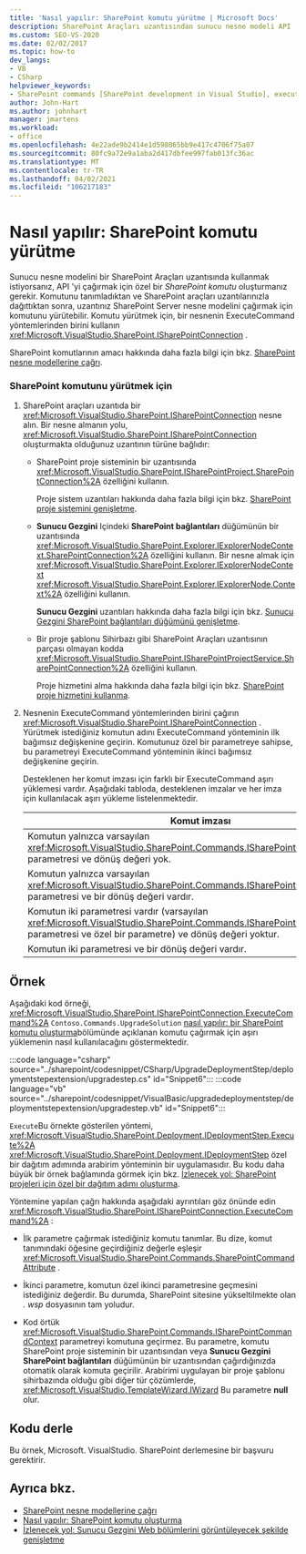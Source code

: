 ```yaml
---
title: 'Nasıl yapılır: SharePoint komutu yürütme | Microsoft Docs'
description: SharePoint Araçları uzantısından sunucu nesne modeli API 'sini çağırmak için özel bir SharePoint komutu oluşturmayı okuyun.
ms.custom: SEO-VS-2020
ms.date: 02/02/2017
ms.topic: how-to
dev_langs:
- VB
- CSharp
helpviewer_keywords:
- SharePoint commands [SharePoint development in Visual Studio], executing
author: John-Hart
ms.author: johnhart
manager: jmartens
ms.workload:
- office
ms.openlocfilehash: 4e22ade9b2414e1d598065bb9e417c4706f75a07
ms.sourcegitcommit: 80fc9a72e9a1aba2d417dbfee997fab013fc36ac
ms.translationtype: MT
ms.contentlocale: tr-TR
ms.lasthandoff: 04/02/2021
ms.locfileid: "106217183"
---
```

# <a name="how-to-execute-a-sharepoint-command"></a>Nasıl yapılır: SharePoint komutu yürütme
  Sunucu nesne modelini bir SharePoint Araçları uzantısında kullanmak istiyorsanız, API 'yi çağırmak için özel bir *SharePoint komutu* oluşturmanız gerekir. Komutunu tanımladıktan ve SharePoint araçları uzantılarınızla dağıttıktan sonra, uzantınız SharePoint Server nesne modelini çağırmak için komutunu yürütebilir. Komutu yürütmek için, bir nesnenin ExecuteCommand yöntemlerinden birini kullanın <xref:Microsoft.VisualStudio.SharePoint.ISharePointConnection> .

 SharePoint komutlarının amacı hakkında daha fazla bilgi için bkz. [SharePoint nesne modellerine çağrı](../sharepoint/calling-into-the-sharepoint-object-models.md).

### <a name="to-execute-a-sharepoint-command"></a>SharePoint komutunu yürütmek için

1. SharePoint araçları uzantıda bir <xref:Microsoft.VisualStudio.SharePoint.ISharePointConnection> nesne alın. Bir nesne almanın yolu, <xref:Microsoft.VisualStudio.SharePoint.ISharePointConnection> oluşturmakta olduğunuz uzantının türüne bağlıdır:

    - SharePoint proje sisteminin bir uzantısında <xref:Microsoft.VisualStudio.SharePoint.ISharePointProject.SharePointConnection%2A> özelliğini kullanın.

         Proje sistem uzantıları hakkında daha fazla bilgi için bkz. [SharePoint proje sistemini genişletme](../sharepoint/extending-the-sharepoint-project-system.md).

    - **Sunucu Gezgini** Içindeki **SharePoint bağlantıları** düğümünün bir uzantısında <xref:Microsoft.VisualStudio.SharePoint.Explorer.IExplorerNodeContext.SharePointConnection%2A> özelliğini kullanın. Bir nesne almak için <xref:Microsoft.VisualStudio.SharePoint.Explorer.IExplorerNodeContext> <xref:Microsoft.VisualStudio.SharePoint.Explorer.IExplorerNode.Context%2A> özelliğini kullanın.

         **Sunucu Gezgini** uzantıları hakkında daha fazla bilgi için bkz. [Sunucu Gezgini SharePoint bağlantıları düğümünü genişletme](../sharepoint/extending-the-sharepoint-connections-node-in-server-explorer.md).

    - Bir proje şablonu Sihirbazı gibi SharePoint Araçları uzantısının parçası olmayan kodda <xref:Microsoft.VisualStudio.SharePoint.ISharePointProjectService.SharePointConnection%2A> özelliğini kullanın.

         Proje hizmetini alma hakkında daha fazla bilgi için bkz. [SharePoint proje hizmetini kullanma](../sharepoint/using-the-sharepoint-project-service.md).

2. Nesnenin ExecuteCommand yöntemlerinden birini çağırın <xref:Microsoft.VisualStudio.SharePoint.ISharePointConnection> . Yürütmek istediğiniz komutun adını ExecuteCommand yönteminin ilk bağımsız değişkenine geçirin. Komutunuz özel bir parametreye sahipse, bu parametreyi ExecuteCommand yönteminin ikinci bağımsız değişkenine geçirin.

     Desteklenen her komut imzası için farklı bir ExecuteCommand aşırı yüklemesi vardır. Aşağıdaki tabloda, desteklenen imzalar ve her imza için kullanılacak aşırı yükleme listelenmektedir.

    |Komut imzası|Kullanılacak ExecuteCommand aşırı yüklemesi|
    |-----------------------|------------------------------------|
    |Komutun yalnızca varsayılan <xref:Microsoft.VisualStudio.SharePoint.Commands.ISharePointCommandContext> parametresi ve dönüş değeri yok.|<xref:Microsoft.VisualStudio.SharePoint.ISharePointConnection.ExecuteCommand%2A>|
    |Komutun yalnızca varsayılan <xref:Microsoft.VisualStudio.SharePoint.Commands.ISharePointCommandContext> parametresi ve bir dönüş değeri vardır.|<xref:Microsoft.VisualStudio.SharePoint.ISharePointConnection.ExecuteCommand%2A>|
    |Komutun iki parametresi vardır (varsayılan <xref:Microsoft.VisualStudio.SharePoint.Commands.ISharePointCommandContext> parametresi ve özel bir parametre) ve dönüş değeri yoktur.|<xref:Microsoft.VisualStudio.SharePoint.ISharePointConnection.ExecuteCommand%2A>|
    |Komutun iki parametresi ve bir dönüş değeri vardır.|<xref:Microsoft.VisualStudio.SharePoint.ISharePointConnection.ExecuteCommand%2A>|

## <a name="example"></a>Örnek
 Aşağıdaki kod örneği, <xref:Microsoft.VisualStudio.SharePoint.ISharePointConnection.ExecuteCommand%2A> `Contoso.Commands.UpgradeSolution` [nasıl yapılır: bir SharePoint komutu oluşturma](../sharepoint/how-to-create-a-sharepoint-command.md)bölümünde açıklanan komutu çağırmak için aşırı yüklemenin nasıl kullanılacağını göstermektedir.

 :::code language="csharp" source="../sharepoint/codesnippet/CSharp/UpgradeDeploymentStep/deploymentstepextension/upgradestep.cs" id="Snippet6":::
 :::code language="vb" source="../sharepoint/codesnippet/VisualBasic/upgradedeploymentstep/deploymentstepextension/upgradestep.vb" id="Snippet6":::

 `Execute`Bu örnekte gösterilen yöntemi, <xref:Microsoft.VisualStudio.SharePoint.Deployment.IDeploymentStep.Execute%2A> <xref:Microsoft.VisualStudio.SharePoint.Deployment.IDeploymentStep> özel bir dağıtım adımında arabirim yönteminin bir uygulamasıdır. Bu kodu daha büyük bir örnek bağlamında görmek için bkz. [Izlenecek yol: SharePoint projeleri için özel bir dağıtım adımı oluşturma](../sharepoint/walkthrough-creating-a-custom-deployment-step-for-sharepoint-projects.md).

 Yöntemine yapılan çağrı hakkında aşağıdaki ayrıntıları göz önünde edin <xref:Microsoft.VisualStudio.SharePoint.ISharePointConnection.ExecuteCommand%2A> :

- İlk parametre çağırmak istediğiniz komutu tanımlar. Bu dize, komut tanımındaki öğesine geçirdiğiniz değerle eşleşir <xref:Microsoft.VisualStudio.SharePoint.Commands.SharePointCommandAttribute> .

- İkinci parametre, komutun özel ikinci parametresine geçmesini istediğiniz değerdir. Bu durumda, SharePoint sitesine yükseltilmekte olan *. wsp* dosyasının tam yoludur.

- Kod örtük <xref:Microsoft.VisualStudio.SharePoint.Commands.ISharePointCommandContext> parametreyi komutuna geçirmez. Bu parametre, komutu SharePoint proje sisteminin bir uzantısından veya **Sunucu Gezgini** **SharePoint bağlantıları** düğümünün bir uzantısından çağırdığınızda otomatik olarak komuta geçirilir. Arabirimi uygulayan bir proje şablonu sihirbazında olduğu gibi diğer tür çözümlerde, <xref:Microsoft.VisualStudio.TemplateWizard.IWizard> Bu parametre **null** olur.

## <a name="compile-the-code"></a>Kodu derle
 Bu örnek, Microsoft. VisualStudio. SharePoint derlemesine bir başvuru gerektirir.

## <a name="see-also"></a>Ayrıca bkz.
- [SharePoint nesne modellerine çağrı](../sharepoint/calling-into-the-sharepoint-object-models.md)
- [Nasıl yapılır: SharePoint komutu oluşturma](../sharepoint/how-to-create-a-sharepoint-command.md)
- [İzlenecek yol: Sunucu Gezgini Web bölümlerini görüntüleyecek şekilde genişletme](../sharepoint/walkthrough-extending-server-explorer-to-display-web-parts.md)
